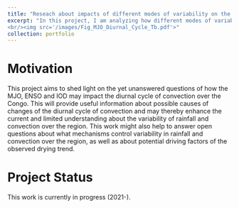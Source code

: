 ```yaml
---
title: "Reseach about impacts of different modes of variability on the diurnal cycle of convection"
excerpt: "In this project, I am analyzing how different modes of variability like the MJO, ENSO and the IOD influence the diurnal timing and intensity of convection over the Congo.
<br/><img src='/images/Fig_MJO_Diurnal_Cycle_Tb.pdf'>"
collection: portfolio
---
```


Motivation
====

This project aims to shed light on the yet unanswered questions of how the MJO, ENSO and IOD may impact the diurnal cycle of convection over the Congo. This will provide useful information about possible causes of changes of the diurnal cycle of convection and may thereby enhance the current and limited understanding about the variability of rainfall and convection over the region. This work might also help to answer open questions about what mechanisms control variability in rainfall and convection over the region, as well as about potential driving factors of the observed drying trend. 

Project Status
====

This work is currently in progress (2021-).
